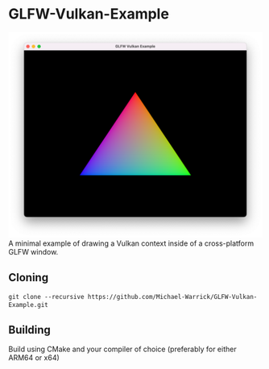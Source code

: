 # GLFW-Vulkan-Example
![Current state](resources/img/screenshots/Screenshot.png)
A minimal example of drawing a Vulkan context inside of a cross-platform GLFW window.

## Cloning

```shell
git clone --recursive https://github.com/Michael-Warrick/GLFW-Vulkan-Example.git
```

## Building
Build using CMake and your compiler of choice (preferably for either ARM64 or x64)